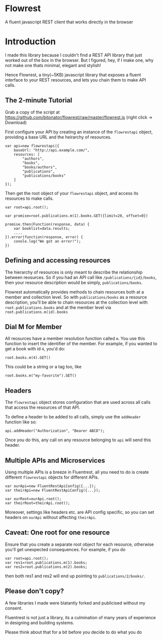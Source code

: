 # Flowrest

A fluent javascript REST client that works directly in the browser

Introduction
===

I made this library because I couldn't find a REST API library that just worked out of the box in the browser. But I figured, hey, if I make one, why not make one thats minimal, elegant and stylish!

Hence Flowrest, a tiny(~5KB) javascript library that exposes a fluent interface to your REST resources, and lets you chain them to make API calls.

The 2-minute Tutorial
---

Grab a copy of the script at https://github.com/bitonator/flowrest/raw/master/flowrest.js (right click -> Download)

First configure your API by creating an instance of the `flowrestapi` object, providing a base URL and the heirarchy of resources.

    var api=new flowrestapi({
        baseUrl: "http://api.example.com/",
        resources: [
            "authors",
            "books",
            "books/authors",
            "publications",
            "publications/books"
        ]
    });

Then get the root object of your `flowrestapi` object, and access its resources to make calls. 
    
    var root=api.root();
    
    var promise=root.publications.m(1).books.GET({limit=20, offset=0})
    
    promise.then(Function(response, data) {
        var booklist=data.results;
        ....  
    }).error(function(response, error) {
        conole.log("We got an error!");
    })

Defining and accessing resources
---

The hierarchy of resources is only meant to describe the relationship between reosurces. So if you had an API call like `/publications/{id}/books`, then your resource description would be simply, `publications/books`. 

Flowrest automatically provides methods to chain resources both at a member and collection level. So with `publications/books` as a resource description, you'll be able to chain resources  at the collection level with `root.publications.books` and at the member level via `root.publications.m(id).books`

Dial M for Member
---

All reosurces have a member resolution function called `m`. You use this function to insert the identifier of the member. For example, if you wanted to get a book with id `4`, you'd do:

    root.books.m(4).GET()
    
This could be a string or a tag too, like
    
    root.books.m("my-favorite").GET()
    
Headers
---

The `flowrestapi` object stores configuration that are used across all calls that access the resources of that API. 

To define a header to be added to all calls, simply use the `addHeader` function like so:

    api.addHeader("Authorization", "Bearer ABCD");
    
Once you do this, any call on any resource belonging to `api` will send this header.

Multiple APIs and Microservices
---

Using multiple APIs is a breeze in Fluentrest, all you need to do is create different `flowrestapi` objects for different APIs.

    var ourApi=new FluentRestApiConfig({...});
    var theirApi=new FluentRestApiConfig({...});
    
    var ourRoot=ourApi.root();
    var theirRoot=theirApi.root();
    
Moreover, settings like headers etc. are API config specific, so you can set headers on `ourApi` without affecting `theirApi`.

Caveat: One root for one resource
---

Ensure that you create a separate root object for each resource, otherwise you'll get unexpected consequences. For example, if you do

    var root=api.root();
    var res1=root.publications.m(1).books;
    var res2=root.publications.m(2).books;
    
then both res1 and res2 will end up pointing to `publications/2/books/`.

Please don't copy?
---

A few libraries I made were blatantly forked and publicised without my consent.

Fluentrest is not just a library, its a culmination of many years of experience in designing and building systems.

Please think about that for a bit before you decide to do what you do

